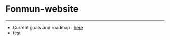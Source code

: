 # Fonmun-website
---
- Current goals and roadmap : [here](https://docs.google.com/document/d/1RGlRABxSzr7BL24ypIQzdbdLG3-QICbJGzb3DS-BKh4/edit?usp=sharing)
- test